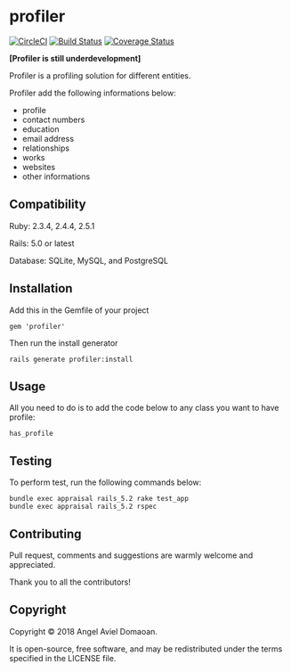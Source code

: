 profiler
=========

[![CircleCI](https://circleci.com/gh/tenshiAMD/profiler.svg?style=svg)](https://circleci.com/gh/tenshiAMD/profiler)
[![Build Status](https://travis-ci.org/tenshiAMD/profiler.svg?branch=master)](https://travis-ci.org/tenshiAMD/profiler)
[![Coverage Status](https://coveralls.io/repos/github/tenshiAMD/profiler/badge.svg?branch=master)](https://coveralls.io/github/tenshiAMD/profiler?branch=master)

**[Profiler is still underdevelopment]**

Profiler is a profiling solution for different entities.

Profiler add the following informations below:
* profile
* contact numbers
* education
* email address
* relationships
* works
* websites
* other informations

## Compatibility
Ruby: 2.3.4, 2.4.4, 2.5.1

Rails: 5.0 or latest

Database: SQLite, MySQL, and PostgreSQL

## Installation
Add this in the Gemfile of your project
```
gem 'profiler'
```

Then run the install generator
```
rails generate profiler:install 
```

## Usage
All you need to do is to add the code below to any class you want to have profile:
```
has_profile
```

## Testing
To perform test, run the following commands below:
```
bundle exec appraisal rails_5.2 rake test_app 
bundle exec appraisal rails_5.2 rspec
```

## Contributing
Pull request, comments and suggestions are warmly welcome and appreciated.

Thank you to all the contributors!

## Copyright
Copyright © 2018 Angel Aviel Domaoan. 

It is open-source, free software, and may be
redistributed under the terms specified in the LICENSE file.

